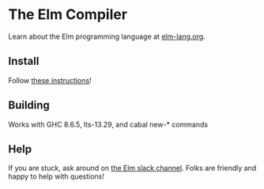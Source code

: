 

# The Elm Compiler

Learn about the Elm programming language at [elm-lang.org](http://elm-lang.org/).


## Install

Follow [these instructions][installer]!

 [installer]: https://guide.elm-lang.org/install.html

## Building

Works with GHC 8.6.5, lts-13.29, and cabal new-* commands

## Help

If you are stuck, ask around on [the Elm slack channel][slack]. Folks are friendly and happy to help with questions!

[slack]: http://elmlang.herokuapp.com/
